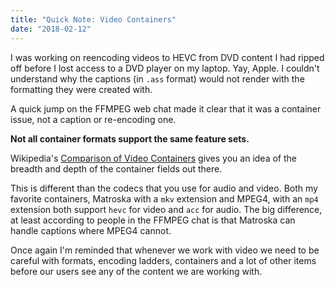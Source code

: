 ```yaml
---
title: "Quick Note: Video Containers"
date: "2018-02-12"
---
```


I was working on reencoding videos to HEVC from DVD content I had ripped off before I lost access to a DVD player on my laptop. Yay, Apple. I couldn't understand why the captions (in `.ass` format) would not render with the formatting they were created with.

A quick jump on the FFMPEG web chat made it clear that it was a container issue, not a caption or re-encoding one.

**Not all container formats support the same feature sets.**

Wikipedia's [Comparison of Video Containers](https://www.wikiwand.com/en/Comparison_of_video_container_formats) gives you an idea of the breadth and depth of the container fields out there.

This is different than the codecs that you use for audio and video. Both my favorite containers, Matroska with a `mkv` extension and MPEG4, with an `mp4` extension both support `hevc` for video and `acc` for audio. The big difference, at least according to people in the FFMPEG chat is that Matroska can handle captions where MPEG4 cannot.

Once again I'm reminded that whenever we work with video we need to be careful with formats, encoding ladders, containers and a lot of other items before our users see any of the content we are working with.
